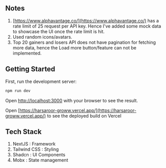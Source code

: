 ## Notes

1. [https://www.alphavantage.co/](https://www.alphavantage.co/) has a rate limit of 25 request per API key. Hence I've added some mock data to showcase the UI once the rate limit is hit.
2. Used random icons/avatars.
3. Top 20 gainers and losers API does not have pagination for fetching more data, hence the Load more button/feature can not be implemented.

## Getting Started

First, run the development server:

```bash
npm run dev
```

Open [http://localhost:3000](http://localhost:3000) with your browser to see the result.

Open [https://harsaroor-groww.vercel.app/](https://harsaroor-groww.vercel.app/) to see the deployed build on Vercel

## Tech Stack

1. NextJS : Framework
2. Tailwind CSS : Styling
3. Shadcn : UI Components
4. Mobx : State management
